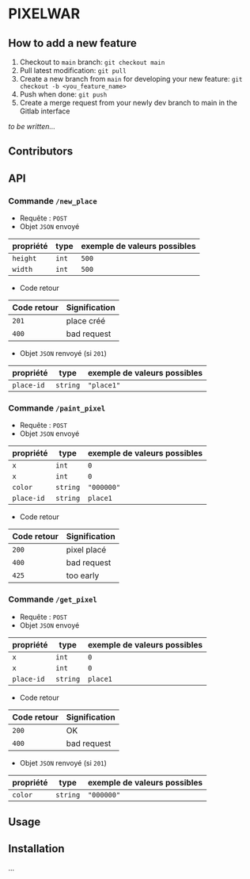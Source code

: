 # PIXELWAR

## How to add a new feature

1. Checkout to `main` branch: `git checkout main`
2. Pull latest modification: `git pull`
3. Create a new branch from `main` for developing your new feature: `git checkout -b <you_feature_name>`
4. Push when done: `git push`
5. Create a merge request from your newly dev branch to main in the Gitlab interface 


*to be written...*

## Contributors
## API

### Commande `/new_place`

- Requête : `POST`
- Objet `JSON` envoyé

| propriété | type  | exemple de valeurs possibles |
|-----------|-------|------------------------------|
| `height`  | `int` | `500`                        |
| `width`   | `int` | `500`                        |


- Code retour

| Code retour | Signification |
|-------------|---------------|
| `201`       | place créé    |
| `400`       | bad request   |

- Objet `JSON` renvoyé (si `201`)

| propriété  | type     | exemple de valeurs possibles |
|------------|----------|------------------------------|
| `place-id` | `string` | `"place1"`                   |

### Commande `/paint_pixel`

- Requête : `POST`
- Objet `JSON` envoyé

| propriété  | type     | exemple de valeurs possibles |
|------------|----------|------------------------------|
| `x`        | `int`    | `0`                          |
| `x`        | `int`    | `0`                          |
| `color`    | `string` | `"000000"`                   |
| `place-id` | `string` | `place1`                     |


- Code retour

| Code retour | Signification |
|-------------|---------------|
| `200`       | pixel placé   |
| `400`       | bad request   |
| `425`       | too early     |

### Commande `/get_pixel`

- Requête : `POST`
- Objet `JSON` envoyé

| propriété  | type     | exemple de valeurs possibles |
|------------|----------|------------------------------|
| `x`        | `int`    | `0`                          |
| `x`        | `int`    | `0`                          |
| `place-id` | `string` | `place1`                     |


- Code retour

| Code retour | Signification |
|-------------|---------------|
| `200`       | OK            |
| `400`       | bad request   |

- Objet `JSON` renvoyé (si `201`)

| propriété | type     | exemple de valeurs possibles |
|-----------|----------|------------------------------|
| `color`   | `string` | `"000000"`                   |

## Usage
## Installation
...
